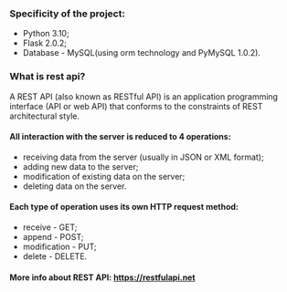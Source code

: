### Specificity of the project:<br>
* Python 3.10;
* Flask 2.0.2;
* Database - MySQL(using orm technology and PyMySQL 1.0.2).

### What is rest api?<br>
A REST API (also known as RESTful API) is an application programming interface (API or web API) that conforms to the constraints of REST architectural style.<br>

#### All interaction with the server is reduced to 4 operations:<br>
* receiving data from the server (usually in JSON or XML format);
* adding new data to the server;
* modification of existing data on the server;
* deleting data on the server.

#### Each type of operation uses its own HTTP request method:<br>
* receive - GET;
* append - POST;
* modification - PUT;
* delete - DELETE.

#### More info about REST API: https://restfulapi.net
